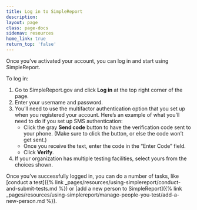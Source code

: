 ```yaml
---
title: Log in to SimpleReport
description:
layout: page
class: page-docs
sidenav: resources
home_link: true
return_top: 'false'
---
```


Once you’ve activated your account, you can log in and start using SimpleReport.

To log in:
1. Go to SimpleReport.gov and click **Log in** at the top right corner of the page.
2. Enter your username and password.
3. You’ll need to use the multifactor authentication option that you set up when you registered your account. Here’s an example of what you’ll need to do if you set up SMS authentication:
   - Click the gray **Send code** button to have the verification code sent to your phone. (Make sure to click the button, or else the code won’t get sent.)
   - Once you receive the text, enter the code in the “Enter Code” field.
   - Click **Verify**.
4. If your organization has multiple testing facilities, select yours from the choices shown.

Once you’ve successfully logged in, you can do a number of tasks, like [conduct a test]({% link _pages/resources/using-simplereport/conduct-and-submit-tests.md %}) or [add a new person to SimpleReport]({% link _pages/resources/using-simplereport/manage-people-you-test/add-a-new-person.md %}).

